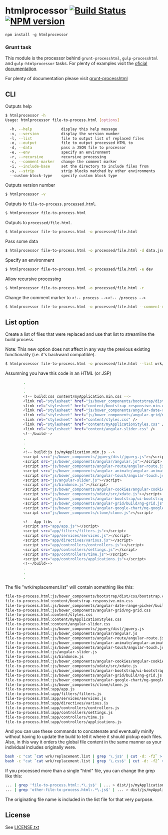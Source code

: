 # htmlprocessor [![Build Status](https://travis-ci.org/dciccale/node-htmlprocessor.svg?branch=master)](https://travis-ci.org/dciccale/node-htmlprocessor) [![NPM version](https://badge.fury.io/js/htmlprocessor.png)](http://badge.fury.io/js/htmlprocessor)

`npm install -g htmlprocessor`

### Grunt task

This module is the processor behind `grunt-processhtml`, `gulp-processhtml` and `gulp-htmlprocessor` tasks. For plenty of examples visit the [oficial documentation](https://github.com/dciccale/grunt-processhtml#readme).

For plenty of documentation please visit [grunt-processhtml](http://github.com/dciccale/grunt-processhtml)

## CLI

Outputs help
```sh
$ htmlprocessor -h
Usage: htmlprocessor file-to-process.html [options]

  -h, --help             display this help message
  -v, --version          display the version number
  -l, --list             file to output list of replaced files
  -o, --output           file to output processed HTML to
  -d, --data             pass a JSON file to processor
  -e, --env              specify an environment
  -r, --recursive        recursive processing
  -c, --comment-marker   change the comment marker
  -i, --include-base     set the directory to include files from
  -s, --strip            strip blocks matched by other environments
  --custom-block-type    specify custom block type
```

Outputs version number
```bash
$ htmlprocessor -v
```

Outputs to `file-to-process.processed.html`.

```bash
$ htmlprocessor file-to-process.html
```

Outputs to `processed/file.html`.

```bash
$ htmlprocessor file-to-process.html -o processed/file.html
```

Pass some data

```bash
$ htmlprocessor file-to-process.html -o processed/file.html -d data.json
```

Specify an environment

```bash
$ htmlprocessor file-to-process.html -o processed/file.html -e dev
```

Allow recursive processing

```bash
$ htmlprocessor file-to-process.html -o processed/file.html -r
```

Change the comment marker to `<!-- process --><!-- /process -->`

```bash
$ htmlprocessor file-to-process.html -o processed/file.html --comment-marker process
```

## List option

Create a list of files that were replaced and use that list to streamline the build process.

Note: This new option does not affect in any way the previous existing functionality (i.e. it's backward compatible).

```bash
$ htmlprocessor file-to-process.html -o processed/file.html --list wrk/replacement.list
```

Assumning you have this code in an HTML (or JSP)

```bash
        .
        .
        .
        <!-- build:css content/myApplication.min.css -->
        <link rel="stylesheet" href="js/bower_components/bootstrap/dist/css/bootstrap.css" />
        <link rel="stylesheet" href="content/bootstrap-responsive.min.css" needed />
        <link rel="stylesheet" href="js/bower_components/angular-date-range-picker/build/angular-date-range-picker.css" />
        <link rel="stylesheet" href="js/bower_components/angular-grid/ng-grid.css" />
        <link rel="stylesheet" href="content/styles.css" />
        <link rel="stylesheet" href="content/myApplicationStyles.css" />
        <link rel="stylesheet" href="content/angular-slider.css" />
        <!--/build-->
        .
        .
        .
        <!-- build:js js/myApplication.min.js -->
        <script src="js/bower_components/jquery/dist/jquery.js"></script>
        <script src="js/bower_components/angular/angular.js"></script>
        <script src="js/bower_components/angular-route/angular-route.js"></script>
        <script src="js/bower_components/angular-animate/angular-animate.js"></script>
        <script src="js/bower_components/angular-touch/angular-touch.js"></script>
        <script src="js/angular-slider.js"></script>
        <script src="js/bindonce.js"></script>
        <script src="js/bower_components/angular-cookies/angular-cookies.js"></script>
        <script src="js/bower_components/xdate/src/xdate.js"></script>
        <script src="js/bower_components/angular-bootstrap/ui-bootstrap-tpls.js"></script>
        <script src="js/bower_components/angular-grid/build/ng-grid.js"></script>
        <script src="js/bower_components/angular-google-chart/ng-google-chart.js"></script>
        <script src="js/bower_components/clone/clone.js"></script>

        <!-- App libs -->
        <script src="app/app.js"></script>
        <script src="app/filters/filters.js"></script>
        <script src="app/services/services.js"></script>
        <script src="app/directives/various.js"></script>
        <script src="app/controllers/controllers.js"></script>
        <script src="app/controllers/settings.js"></script>
        <script src="app/controllers/time.js"></script>
        <script src="app/controllers/applications.js"></script>
        <!--/build-->
        .
        .
        .
```

The file "wrk/replacement.list" will contain something like this:

```bash
file-to-process.html:js/bower_components/bootstrap/dist/css/bootstrap.css
file-to-process.html:content/bootstrap-responsive.min.css
file-to-process.html:js/bower_components/angular-date-range-picker/build/angular-date-range-picker.css
file-to-process.html:js/bower_components/angular-grid/ng-grid.css
file-to-process.html:content/styles.css
file-to-process.html:content/myApplicationStyles.css
file-to-process.html:content/angular-slider.css
file-to-process.html:js/bower_components/jquery/dist/jquery.js
file-to-process.html:js/bower_components/angular/angular.js
file-to-process.html:js/bower_components/angular-route/angular-route.js
file-to-process.html:js/bower_components/angular-animate/angular-animate.js
file-to-process.html:js/bower_components/angular-touch/angular-touch.js
file-to-process.html:js/angular-slider.js
file-to-process.html:js/bindonce.js
file-to-process.html:js/bower_components/angular-cookies/angular-cookies.js
file-to-process.html:js/bower_components/xdate/src/xdate.js
file-to-process.html:js/bower_components/angular-bootstrap/ui-bootstrap-tpls.js
file-to-process.html:js/bower_components/angular-grid/build/ng-grid.js
file-to-process.html:js/bower_components/angular-google-chart/ng-google-chart.js
file-to-process.html:js/bower_components/clone/clone.js
file-to-process.html:app/app.js
file-to-process.html:app/filters/filters.js
file-to-process.html:app/services/services.js
file-to-process.html:app/directives/various.js
file-to-process.html:app/controllers/controllers.js
file-to-process.html:app/controllers/settings.js
file-to-process.html:app/controllers/time.js
file-to-process.html:app/controllers/applications.js
```

And you can use these commands to concatenate and eventually minify without having to update the build to tell
it where it should pickup each files. Also, in this way it orders the global file content in the same manner
as your individual includes originally were.

```bash
bash -c "cat `cat wrk/replacement.list | grep '\.js$' | cut -d: -f2` > dist/js/myApplication.js"
bash -c "cat `cat wrk/replacement.list | grep '\.css$' | cut -d: -f2` > dist/css/myApplication.css"
```

If you processed more than a single "html" file, you can change the grep like this:

```bash
... | grep 'file-to-process.html:.*\.js$' | ... > dist/js/myApplication.js
... | grep 'other-file-to-process.html:.*\.js$' | ... > dist/js/myApplicationOther.js
```

The originating file name is included in the list file for that very purpose.

## License
See [LICENSE.txt](https://raw.github.com/dciccale/node-htmlprocessor/master/LICENSE-MIT)
